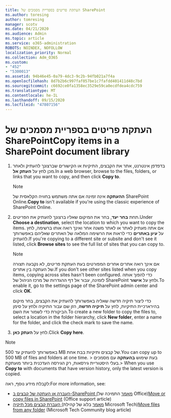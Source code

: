 ```yaml
---
title: העתקת פריטים בספריית מסמכים של SharePoint
ms.author: toresing
author: tomresing
manager: scotv
ms.date: 04/21/2020
ms.audience: Admin
ms.topic: article
ms.service: o365-administration
ROBOTS: NOINDEX, NOFOLLOW
localization_priority: Normal
ms.collection: Adm_O365
ms.custom:
- "452"
- "5300013"
ms.assetid: 94b46e45-0a79-4dc3-9c2b-94fb021a7f4a
ms.openlocfilehash: 8d7b2b6c997faf057be1c7fafdd401411d48c7bd
ms.sourcegitcommit: c6692ce0fa1358ec3529e59ca0ecdfdea4cdc759
ms.translationtype: MT
ms.contentlocale: he-IL
ms.lasthandoff: 09/15/2020
ms.locfileid: "47807156"
---
```

# <a name="copy-items-in-a-sharepoint-document-library"></a><span data-ttu-id="0b626-102">העתקת פריטים בספריית מסמכים של SharePoint</span><span class="sxs-lookup"><span data-stu-id="0b626-102">Copy items in a SharePoint document library</span></span>

1. <span data-ttu-id="0b626-103">בדפדפן אינטרנט, אתר את הקבצים, התיקיות או הקישורים שברצונך להעתיק ולאחר מכן לחץ על **העתק אל**.</span><span class="sxs-lookup"><span data-stu-id="0b626-103">In a web browser, browse to the files, folders, or links that you want to copy, and then click **Copy to**.</span></span>

    > [!NOTE]
    > <span data-ttu-id="0b626-104">**ההעתקה** אינה זמינה אם אתה משתמש בחוויה הקלאסית של SharePoint Online.</span><span class="sxs-lookup"><span data-stu-id="0b626-104">**Copy to** isn't available if you're using the classic experience of SharePoint Online.</span></span>
  
2. <span data-ttu-id="0b626-105">תחת **בחר יעד**, בחר את המיקום שאליו ברצונך להעתיק את הפריטים.</span><span class="sxs-lookup"><span data-stu-id="0b626-105">Under **Choose a destination**, select the location to which you want to copy the items.</span></span> <span data-ttu-id="0b626-106">אם אתה מעתיק לאתר או לאתר משנה אחר ואינך רואה אותו ברשימה, לחץ על **עיון באתרים** כדי לראות את הרשימה המלאה של האתרים שאליהם באפשרותך להעתיק.</span><span class="sxs-lookup"><span data-stu-id="0b626-106">If you're copying to a different site or subsite and don't see it listed, click **Browse sites** to see the full list of sites that you can copy to.</span></span>

    > [!NOTE]
    > <span data-ttu-id="0b626-107">אם אינך רואה אתרים אחרים המפורטים בעת העתקת פריטים, לא נקבעה תצורה של העתקה בין אתרים.</span><span class="sxs-lookup"><span data-stu-id="0b626-107">If you don't see other sites listed when you copy items, copying across sites hasn't been configured.</span></span> <span data-ttu-id="0b626-108">כדי להפוך אותה לזמינה, עבור אל דף ההגדרות של מרכז הניהול של SharePoint ולחץ על **אישור**.</span><span class="sxs-lookup"><span data-stu-id="0b626-108">To enable it, go to the settings page of the SharePoint admin center and click **OK**.</span></span>
  
    <span data-ttu-id="0b626-109">כדי ליצור תיקיה חדשה שאליה באפשרותך להעתיק את הקבצים, בחר מיקום בהירארכיית התיקיות, לחץ על **תיקיה חדשה**, הזן שם עבור התיקיה ולחץ על סימן הביקורת כדי לשמור את השם.</span><span class="sxs-lookup"><span data-stu-id="0b626-109">To create a new folder to copy the files to, select a location in the folder hierarchy, click **New folder**, enter a name for the folder, and click the check mark to save the name.</span></span>

3. <span data-ttu-id="0b626-110">לחץ על **העתק כאן**.</span><span class="sxs-lookup"><span data-stu-id="0b626-110">Click **Copy here**.</span></span>

> [!NOTE]
> <span data-ttu-id="0b626-111">באפשרותך להעתיק עד 500 MB של קבצים ותיקיות בבת אחת.</span><span class="sxs-lookup"><span data-stu-id="0b626-111">You can copy up to 500 MB of files and folders at one time.</span></span> <span data-ttu-id="0b626-112">> בעת שימוש **בהעתקה** עם מסמכים בעלי היסטוריית גירסאות, רק הגירסה העדכנית ביותר מועתקת.</span><span class="sxs-lookup"><span data-stu-id="0b626-112">>  When you use **Copy to** with documents that have version history, only the latest version is copied.</span></span>
  
<span data-ttu-id="0b626-113">לקבלת מידע נוסף, ראה:</span><span class="sxs-lookup"><span data-stu-id="0b626-113">For more information, see:</span></span>

 - <span data-ttu-id="0b626-114">[העברה או העתקה של קבצים ב-SharePoint (מאמר](https://support.office.com/article/move-or-copy-files-in-sharepoint-00e2f483-4df3-46be-a861-1f5f0c1a87bc) התמיכה של Office)</span><span class="sxs-lookup"><span data-stu-id="0b626-114">[Move or copy files in SharePoint](https://support.office.com/article/move-or-copy-files-in-sharepoint-00e2f483-4df3-46be-a861-1f5f0c1a87bc) (Office support article)</span></span>
 - <span data-ttu-id="0b626-115">[העברת קבצים מכל תיקיה (מאמר](https://techcommunity.microsoft.com/t5/Microsoft-SharePoint-Blog/Now-move-files-anywhere-in-Office-365-SharePoint-and-OneDrive/ba-p/146973) בלוג של קהילת Microsoft Tech)</span><span class="sxs-lookup"><span data-stu-id="0b626-115">[Move files from any folder](https://techcommunity.microsoft.com/t5/Microsoft-SharePoint-Blog/Now-move-files-anywhere-in-Office-365-SharePoint-and-OneDrive/ba-p/146973) (Microsoft Tech Community blog article)</span></span>   